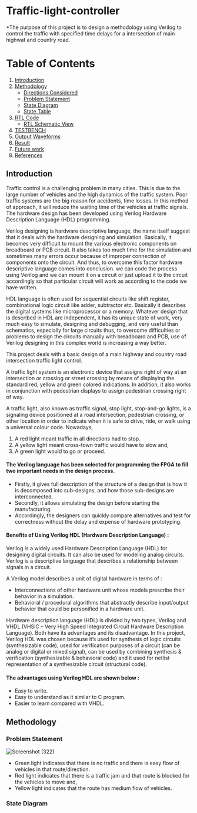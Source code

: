 # Traffic-light-controller
*The purpose of this project is to design a methodology using Verilog to control the traffic with specified time delays for a intersection of main highwat and country road.
# Table of Contents
1. [Introduction](#Introduction)
2. [Methodology](#Methodology)
    - [Directions Considered](#directions-considered)
    - [Problem Statement](#problem-statement)
    - [State Diagram](#state-diagram)
    - [State Table](#state-table)
3. [RTL Code](#rtl-code)
    - [RTL Schematic View](#rtl-schematic-view)
4. [TESTBENCH](#testbench)
5. [Output Waveforms](#output-waveforms)
6. [Result](#result)
7. [Future work](#future-work)
8. [References](#references)

## Introduction 

Traffic control is a challenging problem in many cities. This is due to the large number of vehicles and the high dynamics of the traffic system. Poor traffic systems are the big reason for accidents, time losses. In this method of approach, it will reduce the waiting time of the vehicles at traffic signals. The hardware design has been developed using Verilog Hardware Description Language (HDL) programming. 

Verilog designing is hardware descriptive language, the name itself suggest that it deals with the hardware designing and simulation. Basically, it becomes very difficult to mount the various electronic components on breadboard or PCB circuit. It also takes too much time for the simulation and sometimes many errors occur because of improper connection of components onto the circuit. 
And thus, to overcome this factor hardware descriptive language comes into conclusion. we can code the process using Verilog and we can mount it on a circuit or just upload it to the circuit accordingly so that particular circuit will work as according to the code we have written. 

HDL language is often used for sequential circuits like shift register, combinational logic circuit like adder, subtractor etc. Basically it describes the digital systems like microprocessor or a memory. Whatever design that is described in HDL are independent, it has its unique state of work, very much easy to simulate, designing and debugging, and very useful than schematics, especially for large circuits thus, to overcome difficulties or problems to design the circuits manually with breadboard and PCB, use of Verilog designing in this complex world is increasing a way better. 

This project deals with a basic design of a main highway and country road intersection traffic light control. 

A traffic light system is an electronic device that assigns right of way at an intersection or crossing or street crossing by means of displaying the standard red, yellow and green colored indications. In addition, it also works in conjunction with pedestrian displays to assign pedestrian crossing right of way. 

A traffic light, also known as traffic signal, stop light, stop-and-go lights, is a signaling device positioned at a road intersection, pedestrian crossing, or other location in order to indicate when it is safe to drive, ride, or walk using a universal colour code.
Nowadays, 

1. A red light meant traffic in all directions had to stop. 
2. A yellow light meant cross-town traffic would have to slow and,
3. A green light would to go or proceed.

#### The Verilog language has been selected for programming the FPGA to fill two important needs in the design process. 

- Firstly, it gives full description of the structure of a design that is how it is decomposed into sub-designs, and how those sub-designs are interconnected. 
- Secondly, it allows simulating the design before starting the manufacturing. 
- Accordingly, the designers can quickly compare alternatives and test for correctness without the delay and expense of hardware prototyping.

#### Benefits of Using Verilog HDL (Hardware Description Language) : 

Verilog is a widely used Hardware Description Language (HDL) for designing digital circuits. It can also be used for modeling analog circuits. Verilog is a descriptive language that describes a relationship between signals in a circuit. 

A Verilog model describes a unit of digital hardware in terms of :
- Interconnections of other hardware unit whose models prescribe their behavior in a 
    simulation.
- Behavioral / procedural algorithms that abstractly describe input/output behavior
    that could be personified in a hardware unit. 

Hardware description language (HDL) is divided by two types, Verilog and VHDL (VHSIC – Very High Speed Integrated Circuit Hardware Description Language). Both have its advantages and its disadvantage. 
In this project, Verilog HDL was chosen because it’s used for synthesis of logic circuits (synthesizable code), used for verification purposes of a circuit (can be analog or digital or mixed signal), can be used by combining synthesis & verification (synthesizable & behavioral code) and it used for netlist representation of a synthesizable circuit (structural code). 

#### The advantages using Verilog HDL are shown below : 
- Easy to write. 
- Easy to understand as it similar to C program. 
- Easier to learn compared with VHDL.


## Methodology
### Problem Statement
![Screenshot (322)](https://github.com/user-attachments/assets/31a0638d-da67-4c6a-a9d4-63426d72ccfb)

- Green light indicates that there is no traffic and there is easy flow of vehicles in that route/direction. 
- Red light indicates that there is a traffic jam and that route is blocked for the vehicles to move and, 
- Yellow light indicates that the route has medium flow of vehicles.

### State Diagram

